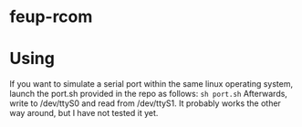 # feup-rcom

# Using

If you want to simulate a serial port within the same linux operating system, launch the port.sh provided in the repo as follows:
``sh port.sh``
Afterwards, write to /dev/ttyS0 and read from /dev/ttyS1. It probably works the other way around, but I have not tested it yet.
